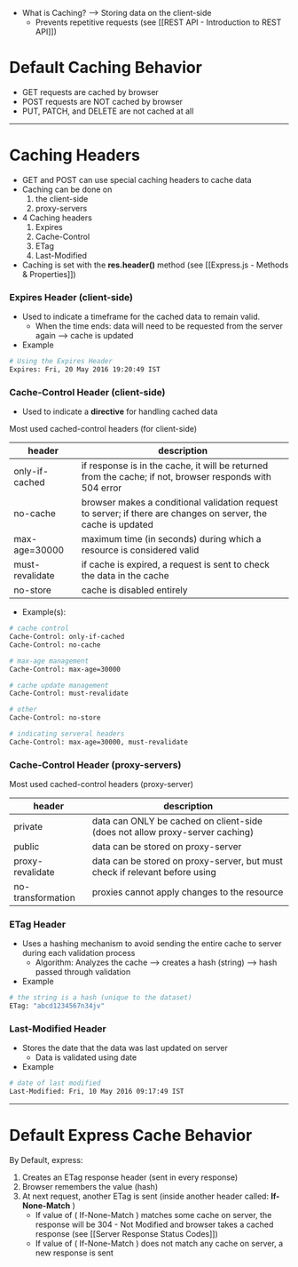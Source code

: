 * What is Caching? --> Storing data on the client-side 
	* Prevents repetitive requests (see [[REST API - Introduction to REST API]])
# Default Caching Behavior
* GET requests are cached by browser
* POST requests are NOT cached by browser
* PUT, PATCH, and DELETE are not cached at all

--- 
# Caching Headers
* GET and POST can use special caching headers to cache data
* Caching can be done on 
	1) the client-side 
	2) proxy-servers
* 4 Caching headers
	1) Expires
	2) Cache-Control
	3) ETag
	4) Last-Modified
* Caching is set with the **res.header()** method (see [[Express.js - Methods & Properties]])

### Expires Header (client-side)
* Used to indicate a timeframe for the cached data to remain valid. 
	* When the time ends: data will need to be requested from the server again --> cache is updated
* Example
```bash 
# Using the Expires Header
Expires: Fri, 20 May 2016 19:20:49 IST
```

### Cache-Control Header (client-side)
* Used to indicate a **directive** for handling cached data

Most used cached-control headers (for client-side)

| header          | description                                                                                                    |
| --------------- | -------------------------------------------------------------------------------------------------------------- |
| only-if-cached  | if response is in the cache, it will be returned from the cache; if not, browser responds with 504 error       |
| no-cache        | browser makes a conditional validation request to server; if there are changes on server, the cache is updated |
| max-age=30000   | maximum time (in seconds) during which a resource is considered valid                                          |
| must-revalidate | if cache is expired, a request is sent to check the data in the cache                                          |
| no-store        | cache is disabled entirely                                                                                                               |

* Example(s):
```bash
# cache control
Cache-Control: only-if-cached 
Cache-Control: no-cache

# max-age management
Cache-Control: max-age=30000 

# cache update management
Cache-Control: must-revalidate 

# other
Cache-Control: no-store

# indicating serveral headers 
Cache-Control: max-age=30000, must-revalidate 
```

### Cache-Control Header (proxy-servers)

Most used cached-control headers (proxy-server)

| header            | description                                                                  |
| ----------------- | ---------------------------------------------------------------------------- |
| private           | data can ONLY be cached on client-side (does not allow proxy-server caching) |
| public            | data can be stored on proxy-server                                           |
| proxy-revalidate  | data can be stored on proxy-server, but must check if relevant before using  |
| no-transformation | proxies cannot apply changes to the resource                                                                             |

### ETag Header 
* Uses a hashing mechanism to avoid sending the entire cache to server during each validation process
	* Algorithm: Analyzes the cache --> creates a hash (string) --> hash passed through validation 
* Example
```bash
# the string is a hash (unique to the dataset)
ETag: "abcd1234567n34jv"
```

### Last-Modified Header 
* Stores the date that the data was last updated on server
	* Data is validated using date
* Example
```bash
# date of last modified
Last-Modified: Fri, 10 May 2016 09:17:49 IST
```

--- 
# Default Express Cache Behavior
By Default, express:
1) Creates an ETag response header (sent in every response)
2) Browser remembers the value (hash)
3) At next request, another ETag is sent (inside another header called:   **If-None-Match**   )
	* If value of (   If-None-Match   ) matches some cache on server, the response will be 304 - Not Modified and browser takes a cached response (see [[Server Response Status Codes]])
	* If value of (   If-None-Match   ) does not match any cache on server, a new response is sent
